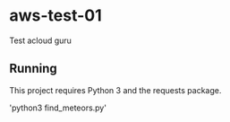 # aws-test-01
Test acloud guru

## Running

This project requires Python 3 and the requests package.

 'python3 find_meteors.py'
